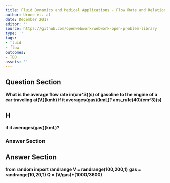 ```yaml
---
title: Fluid Dynamics and Medical Applications - Flow Rate and Relation to Velocity
author: Urone et. al
date: December 2017
editor: ''
source: https://github.com/openwebwork/webwork-open-problem-library
type: ''
tags:
- fluid
- flow
outcomes:
- TBD
assets: ''
---
```


## Question Section 

<b>
What is the average flow rate in(cm^3)(s) of gasoline to the engine of a car traveling at(V)(kmh) if it averages(gas)(kmL)?
ans_rule(40)(cm^3)(s)

## H
if it averages(gas)(kmL)?
### Answer Section


## Answer Section

from random import randrange
V = randrange(100,200,1)
gas = randrange(10,20,1)
Q = (V/gas)*(1000/3600)